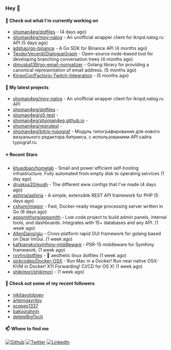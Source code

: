 ### Hey 👋

#### 👷 Check out what I'm currently working on

- [shoman4eg/dotfiles](https://github.com/shoman4eg/dotfiles) -  (4 days ago)
- [shoman4eg/moy-nalog](https://github.com/shoman4eg/moy-nalog) - An unofficial wrapper client for lknpd.nalog.ru API (5 days ago)
- [adshao/go-binance](https://github.com/adshao/go-binance) - A Go SDK for Binance API (4 months ago)
- [TeodorVecerdi/DialogueGraph](https://github.com/TeodorVecerdi/DialogueGraph) - Open-source node-based tool for developing branching conversation trees (4 months ago)
- [dimuska139/go-email-normalizer](https://github.com/dimuska139/go-email-normalizer) - Golang library for providing a canonical representation of email address. (5 months ago)
- [KingoCor/Factorio-Twitch-Integration](https://github.com/KingoCor/Factorio-Twitch-Integration) -  (5 months ago)

#### 🌱 My latest projects

- [shoman4eg/moy-nalog](https://github.com/shoman4eg/moy-nalog) - An unofficial wrapper client for lknpd.nalog.ru API
- [shoman4eg/dotfiles](https://github.com/shoman4eg/dotfiles) - 
- [shoman4eg/g5-test](https://github.com/shoman4eg/g5-test) - 
- [shoman4eg/shoman4eg.github.io](https://github.com/shoman4eg/shoman4eg.github.io) - 
- [shoman4eg/regrutest](https://github.com/shoman4eg/regrutest) - 
- [shoman4eg/bitrix-typograf](https://github.com/shoman4eg/bitrix-typograf) - Модуль типографирования для нового визуального редактора битрикса, с использованием API сайта typograf.ru

#### ⭐ Recent Stars

- [khuedoan/homelab](https://github.com/khuedoan/homelab) - Small and power efficient self-hosting infrastructure. Fully automated from empty disk to operating services (1 day ago)
- [druskus20/eugh](https://github.com/druskus20/eugh) - The different eww configs that I&#39;ve made (4 days ago)
- [aphiria/aphiria](https://github.com/aphiria/aphiria) - A simple, extensible REST API framework for PHP (5 days ago)
- [cshum/imagor](https://github.com/cshum/imagor) - Fast, Docker-ready image processing server written in Go (6 days ago)
- [appsmithorg/appsmith](https://github.com/appsmithorg/appsmith) - Low code project to build admin panels, internal tools, and dashboards. Integrates with 15&#43; databases and any API. (1 week ago)
- [AllenDang/giu](https://github.com/AllenDang/giu) - Cross platform rapid GUI framework for golang based on Dear ImGui. (1 week ago)
- [kafkiansky/symfony-middleware](https://github.com/kafkiansky/symfony-middleware) - PSR-15 middleware for Symfony framework. (1 week ago)
- [rxyhn/dotfiles](https://github.com/rxyhn/dotfiles) - 🍚 aesthetic linux dotfiles (1 week ago)
- [sickcodes/Docker-OSX](https://github.com/sickcodes/Docker-OSX) - Run Mac in a Docker! Run near native OSX-KVM in Docker! X11 Forwarding! CI/CD for OS X! (1 week ago)
- [shikimori/shikimori](https://github.com/shikimori/shikimori) -  (1 week ago)

#### 👯 Check out some of my recent followers

- [nikitavoloboev](https://github.com/nikitavoloboev)
- [artemgavrilov](https://github.com/artemgavrilov)
- [scopes1337](https://github.com/scopes1337)
- [bakoorahnin](https://github.com/bakoorahnin)
- [deleteBigTech](https://github.com/deleteBigTech)


#### 📫 Where to find me
<p>
<a href="https://github.com/shoman4eg" target="_blank"><img alt="Github" src="https://img.shields.io/badge/GitHub-%2312100E.svg?&style=for-the-badge&logo=Github&logoColor=white" /></a>
<a href="https://twitter.com/shoman4eg" target="_blank"><img alt="Twitter" src="https://img.shields.io/badge/twitter-%231DA1F2.svg?&style=for-the-badge&logo=twitter&logoColor=white" /></a>
<a href="https://www.linkedin.com/in/artemdubinin/" target="_blank"><img alt="LinkedIn" src="https://img.shields.io/badge/linkedin-%230077B5.svg?&style=for-the-badge&logo=linkedin&logoColor=white" /></a>
</p>
